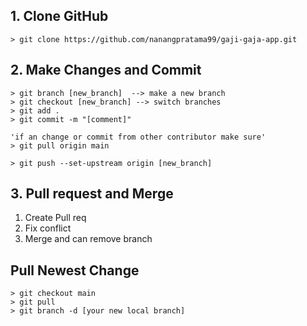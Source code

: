 ## 1. Clone GitHub
~~~
> git clone https://github.com/nanangpratama99/gaji-gaja-app.git
~~~

## 2. Make Changes and Commit
~~~
> git branch [new_branch]  --> make a new branch
> git checkout [new_branch] --> switch branches
> git add .
> git commit -m "[comment]"

'if an change or commit from other contributor make sure'
> git pull origin main

> git push --set-upstream origin [new_branch]
~~~


## 3. Pull request and Merge
1. Create Pull req
2. Fix conflict
3. Merge and can remove branch


## Pull Newest Change
~~~
> git checkout main
> git pull
> git branch -d [your new local branch]
~~~
